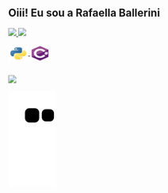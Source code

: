 ## Oiii! Eu sou a Rafaella Ballerini 
 <div>
  <a href="https://github.com/bandeiradev">
  <img height="180em" src="https://github-readme-stats.vercel.app/api?username=bandeiradev&show_icons=true&theme=great-gatsby&include_all_commits=true&count_private=true"/>
  <img height="180em" src="https://github-readme-stats.vercel.app/api/top-langs/?username=bandeiradev&layout=compact&langs_count=7&theme=great-gatsby"/>
</div>
<div style="display: inline_block"><br>
  <img align="center" alt="Rafa-Python" height="30" width="40" src="https://raw.githubusercontent.com/devicons/devicon/master/icons/python/python-original.svg">
  <img align="center" alt="Rafa-Csharp" height="30" width="40" src="https://raw.githubusercontent.com/devicons/devicon/master/icons/csharp/csharp-original.svg">
</div>
  
  ##
 
<div> 
  <a href=https://mail.google.com/mail/u/0/?tab=rm&ogbl#inbox target="_blank"><img src=https://img.shields.io/badge/Gmail-D14836?style=for-the-badge&logo=gmail&logoColor=white target="_blank"></a>
 
  ![Snake animation](https://github.com/rafaballerini/rafaballerini/blob/output/github-contribution-grid-snake.svg)
 
</div>
